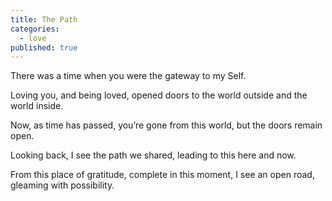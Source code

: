```yaml
---
title: The Path
categories:
  - love
published: true
---
```


There was a time
when you
were the gateway
to my Self.

Loving you,
and being loved,
opened doors
to the world outside
and the world inside.

Now,
as time has passed,
you’re gone from this world,
but the doors remain open.

Looking back,
I see the path we shared,
leading to this here and now.

From this place of gratitude,
complete in this moment,
I see an open road,
gleaming with possibility.
